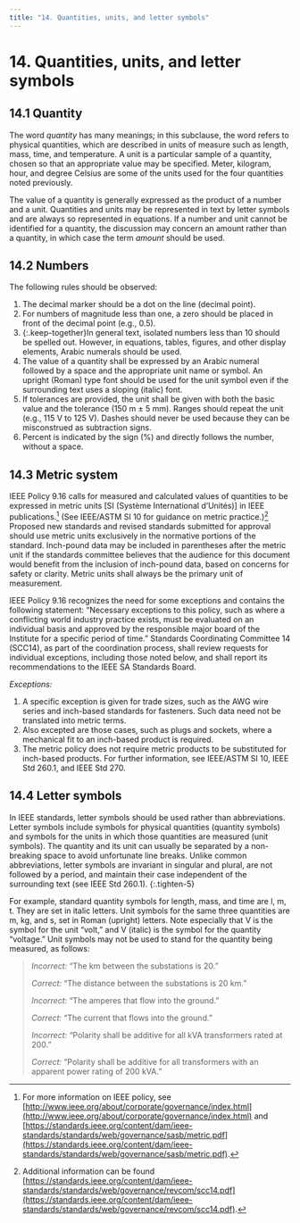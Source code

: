 ```yaml
---
title: "14. Quantities, units, and letter symbols"
---
```


# 14. Quantities, units, and letter symbols

## 14.1 Quantity

The word *quantity* has many meanings; in this subclause, the word refers to physical quantities, which are described in units of measure such as length, mass, time, and temperature. A unit is a particular sample of a quantity, chosen so that an appropriate value may be specified. Meter, kilogram, hour, and degree Celsius are some of the units used for the four quantities noted previously.

The value of a quantity is generally expressed as the product of a number and a unit. Quantities and units may be represented in text by letter symbols and are always so represented in equations. If a number and unit cannot be identified for a quantity, the discussion may concern an amount rather than a quantity, in which case the term *amount* should be used.

## 14.2 Numbers

The following rules should be observed:

1. The decimal marker should be a dot on the line (decimal point).
2. For numbers of magnitude less than one, a zero should be placed in front of the decimal point (e.g., 0.5).
3. {:.keep-together}In general text, isolated numbers less than 10 should be spelled out. However, in equations, tables, figures, and other display elements, Arabic numerals should be used.
4. The value of a quantity shall be expressed by an Arabic numeral followed by a space and the appropriate unit name or symbol. An upright (Roman) type font should be used for the unit symbol even if the surrounding text uses a sloping (italic) font.
5. If tolerances are provided, the unit shall be given with both the basic value and the tolerance (150&nbsp;m&nbsp;± 5 mm). Ranges should repeat the unit (e.g., 115 V to 125 V). Dashes should never be used because they can be misconstrued as subtraction signs.
6. Percent is indicated by the sign (%) and directly follows the number, without a space.

## 14.3 Metric system

IEEE Policy 9.16 calls for measured and calculated values of quantities to be expressed in metric units [SI (Système International d’Unités)] in IEEE publications.[^SIUnits] (See IEEE/ASTM SI 10 for guidance on metric practice.)[^ASTM] Proposed new standards and revised standards submitted for approval should use metric units exclusively in the normative portions of the standard. Inch-pound data may be included in parentheses after the metric unit if the standards committee believes that the audience for this document would benefit from the inclusion of inch-pound data, based on concerns for safety or clarity. Metric units shall always be the primary unit of measurement.

IEEE Policy 9.16 recognizes the need for some exceptions and contains the following statement: “Necessary exceptions to this policy, such as where a conflicting world industry practice exists, must be evaluated on an individual basis and approved by the responsible major board of the Institute for a specific period of time.” Standards Coordinating Committee 14 (SCC14), as part of the coordination process, shall review requests for individual exceptions, including those noted below, and shall report its recommendations to the IEEE SA Standards Board.

[^SIUnits]: For more information on IEEE policy, see [http://www.ieee.org/about/corporate/governance/index.html](http://www.ieee.org/about/corporate/governance/index.html) and [https://standards.ieee.org/content/dam/ieee-standards/standards/web/governance/sasb/metric.pdf](https://standards.ieee.org/content/dam/ieee-standards/standards/web/governance/sasb/metric.pdf).
[^ASTM]: Additional information can be found [https://standards.ieee.org/content/dam/ieee-standards/standards/web/governance/revcom/scc14.pdf](https://standards.ieee.org/content/dam/ieee-standards/standards/web/governance/revcom/scc14.pdf).

*Exceptions:*

1. A specific exception is given for trade sizes, such as the AWG wire series and inch-based standards for fasteners. Such data need not be translated into metric terms.
2. Also excepted are those cases, such as plugs and sockets, where a mechanical fit to an inch-based product is required.
3. The metric policy does not require metric products to be substituted for inch-based products. For further information, see IEEE/ASTM SI 10, IEEE Std 260.1, and IEEE Std 270.

## 14.4 Letter symbols

In IEEE standards, letter symbols should be used rather than abbreviations. Letter symbols include symbols for physical quantities (quantity symbols) and symbols for the units in which those quantities are measured (unit symbols). The quantity and its unit can usually be separated by a non-breaking space to avoid unfortunate line breaks. Unlike common abbreviations, letter symbols are invariant in singular and plural, are not followed by a period, and maintain their case independent of the surrounding text (see IEEE Std 260.1).
{:.tighten-5}

For example, standard quantity symbols for length, mass, and time are l, m, t. They are set in italic letters. Unit symbols for the same three quantities are m, kg, and s, set in Roman (upright) letters. Note especially that V is the symbol for the unit “volt,” and V (italic) is the symbol for the quantity “voltage.” Unit symbols may not be used to stand for the quantity being measured, as follows:

> *Incorrect:* “The km between the substations is 20.”
>
> *Correct:* “The distance between the substations is 20 km.”
>
>
> *Incorrect:* “The amperes that flow into the ground.”
>
> *Correct:* “The current that flows into the ground.”
>
>
> *Incorrect:* “Polarity shall be additive for all kVA transformers rated at 200.”
>
> *Correct:* “Polarity shall be additive for all transformers with an apparent power rating of 200 kVA.”

